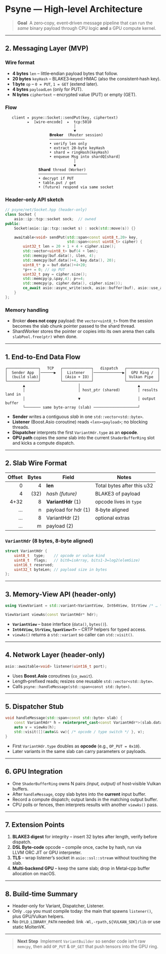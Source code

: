 # Psyne — High‑level Architecture

> **Goal**  A zero‑copy, event‑driven message pipeline that can run the *same* binary payload through CPU logic **and** a GPU compute kernel.

---

## 2. Messaging Layer (MVP)

### Wire format

* **4 bytes** `len` – little‑endian payload bytes that follow.
* **20 bytes** `keyHash` – BLAKE3‑keyed HMAC (also the consistent‑hash key).
* **1 byte** `op` – `0 = PUT`, `1 = GET` (extend later).
* **4 bytes** `payloadLen` (only for PUT).
* **N bytes** `ciphertext` – encrypted value (PUT) or empty (GET).

### Flow

```
   client ▸ psyne::Socket::sendPut(key, ciphertext)
          ▸  [wire‑encode]  ▸  tcp:5010
                               │
                               ▼
                    𝗕𝗿𝗼𝗸𝗲𝗿  (Router session)
                    ────────────────
                    • verify len only
                    • extract 20‑byte keyHash
                    • shard = ringHash(keyHash)
                    • enqueue Msg into shardQ[shard]
                               │
                               ▼
               𝗦𝗵𝗮𝗿𝗱 thread (Worker)
               ──────────────────────
               • decrypt if PUT
               • table.put / get
               • (future) respond via same socket
```

### Header‑only API sketch

```cpp
// psyne/net/Socket.hpp (header‑only)
class Socket {
    asio::ip::tcp::socket sock;  // owned
public:
    Socket(asio::ip::tcp::socket s) : sock(std::move(s)) {}

    awaitable<void> sendPut(std::span<const uint8_t,20> key,
                            std::span<const uint8_t> cipher) {
        uint32_t len = 20 + 1 + 4 + cipher.size();
        std::vector<uint8_t> buf(4 + len);
        std::memcpy(buf.data(), &len, 4);
        std::memcpy(buf.data()+4, key.data(), 20);
        uint8_t* p = buf.data()+4+20;
        *p++ = 0; // op PUT
        uint32_t pay = cipher.size();
        std::memcpy(p,&pay,4); p+=4;
        std::memcpy(p, cipher.data(), cipher.size());
        co_await asio::async_write(sock, asio::buffer(buf), asio::use_awaitable);
    }
};
```

### Memory handling

* Broker **does not copy** payload: the `vector<uint8_t>` from the session becomes the slab chunk pointer passed to the shard thread.
* ShardWorker stores the pointer or copies into its own arena then calls `slabPool.free(ptr)` when done.

---

## 1. End‑to‑End Data Flow

```
┌──────────────┐   TCP   ┌─────────────┐   dispatch   ┌──────────────┐
│  Sender App  │──────▶  │  Listener   │─────────────▶│  GPU Ring /  │
│  (build slab)│         │ (Asio + IO) │              │ Vulkan Pipe  │
└──────────────┘         └─────────────┘              └──────────────┘
        ▲                        │                          ▲
        │                        │ host_ptr (shared)        │ results land in
        │                        ▼                          │ output buffer
        └─────── same byte‑array (slab) ────────────────────┘
```

* **Sender** writes a contiguous *slab* in one `std::vector<std::byte>`.
* **Listener** (Boost.Asio coroutine) reads `<len><payload>`; no blocking threads.
* **Dispatcher** interprets the first `VariantHdr.type` as an **opcode**.
* **GPU path** copies the *same* slab into the current `ShaderBufferRing` slot and kicks a compute dispatch.

---

## 2. Slab Wire Format

| Offset | Bytes | Field               | Notes                      |
| -----: | ----: | ------------------- | -------------------------- |
|      0 |     4 | **len**             | Total bytes after this u32 |
|      4 |  (32) | *hash* *(future)*   | BLAKE3 of payload          |
|   4+32 |     8 | **VariantHdr** (1)  | opcode lives in `type`     |
|      … |     n | payload for hdr (1) | 8‑byte aligned             |
|      … |     8 | VariantHdr (2)      | optional extras            |
|      … |     m | payload (2)         |                            |

### `VariantHdr` (8 bytes, 8‑byte aligned)

```cpp
struct VariantHdr {
    uint8_t  type;    // opcode or value kind
    uint8_t  flags;   // bit0=isArray, bits1‑3=log2(elemSize)
    uint16_t reserved;
    uint32_t byteLen; // payload size in bytes
};
```

---

## 3. Memory‑View API (header‑only)

```cpp
using ViewVariant = std::variant<VariantView, Int64View, StrView /* … */>;

ViewVariant viewAs(const VariantHdr* hdr);
```

* **`VariantView`** – base interface (`data()`, `bytes()`).
* **`Int64View`, `StrView`, `SpanView<T>`** – CRTP helpers for typed access.
* `viewAs()` returns a `std::variant` so caller can `std::visit()`.

---

## 4. Network Layer (header‑only)

```cpp
asio::awaitable<void> listener(uint16_t port);
```

* Uses **Boost.Asio** coroutines (`co_await`).
* Length‑prefixed reads; resizes one reusable `std::vector<std::byte>`.
* Calls `psyne::handleMessage(std::span<const std::byte>)`.

---

## 5. Dispatcher Stub

```cpp
void handleMessage(std::span<const std::byte> slab) {
    const VariantHdr* h = reinterpret_cast<const VariantHdr*>(slab.data());
    auto v = viewAs(h);
    std::visit([](auto&& vw){ /* opcode / type switch */ }, v);
}
```

* First `VariantHdr.type` doubles as **opcode** (e.g., `OP_PUT = 0x10`).
* Later variants in the same slab can carry parameters or payloads.

---

## 6. GPU Integration

* One `ShaderBufferRing` owns N pairs *(input, output)* of host‑visible Vulkan buffers.
* After `handleMessage`, copy slab bytes into the **current** input buffer.
* Record a compute dispatch; output lands in the matching output buffer.
* CPU polls or fences, then interprets results with another `viewAs()` pass.

---

## 7. Extension Points

1. **BLAKE3 digest** for integrity – insert 32 bytes after length, verify before dispatch.
2. **DSL Byte‑code** opcode – compile once, cache by hash, run via LLVM ORC JIT or GPU interpreter.
3. **TLS** – wrap listener’s socket in `asio::ssl::stream` without touching the slab.
4. **Multi‑backend GPU** – keep the same slab; drop in Metal‑cpp buffer allocation on macOS.

---

## 8. Build‑time Summary

* Header‑only for Variant, Dispatcher, Listener.
* Only `.cpp` you must compile today: the main that spawns `listener()`, plus GPU/Vulkan helpers.
* No `DYLD_LIBRARY_PATH` needed: link `-Wl,-rpath,${VULKAN_SDK}/lib` or use static MoltenVK.

---

> **Next Step**  Implement `VariantBuilder` so sender code isn’t raw `memcpy`, then add `OP_PUT` & `OP_GET` that push tensors into the GPU ring.
